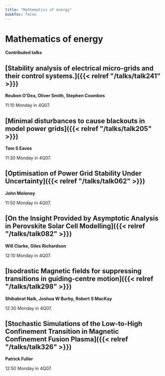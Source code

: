 ```yaml
---
title: "Mathematics of energy"
bookToc: false
---
```


# Mathematics of energy

**Contributed talks**


## [Stability analysis of electrical micro-grids and their control systems.]({{< relref "/talks/talk241" >}})

**Reuben O'Dea, Oliver Smith, Stephen Coombes**

11:10 Monday in 4Q07.


## [Minimal disturbances to cause blackouts in model power grids]({{< relref "/talks/talk205" >}})

**Tom S Eaves**

11:30 Monday in 4Q07.


## [Optimisation of Power Grid Stability Under Uncertainty]({{< relref "/talks/talk062" >}})

**John Moloney**

11:50 Monday in 4Q07.


## [On the Insight Provided by Asymptotic Analysis in Perovskite Solar Cell Modelling]({{< relref "/talks/talk082" >}})

**Will Clarke, Giles Richardson**

12:10 Monday in 4Q07.


## [Isodrastic Magnetic fields for suppressing transitions in guiding-centre motion]({{< relref "/talks/talk298" >}})

**Shibabrat Naik, Joshua W Burby, Robert S MacKay**

12:30 Monday in 4Q07.


## [Stochastic Simulations of the Low-to-High Confinement Transition in Magnetic Confinement Fusion Plasma]({{< relref "/talks/talk326" >}})

**Patrick Fuller**

12:50 Monday in 4Q07.



